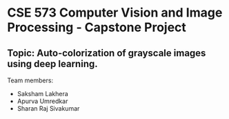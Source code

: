 # CSE 573 Computer Vision and Image Processing - Capstone Project
Topic: Auto-colorization of grayscale images using deep learning.
---
Team members:
- Saksham Lakhera
- Apurva Umredkar
- Sharan Raj Sivakumar
